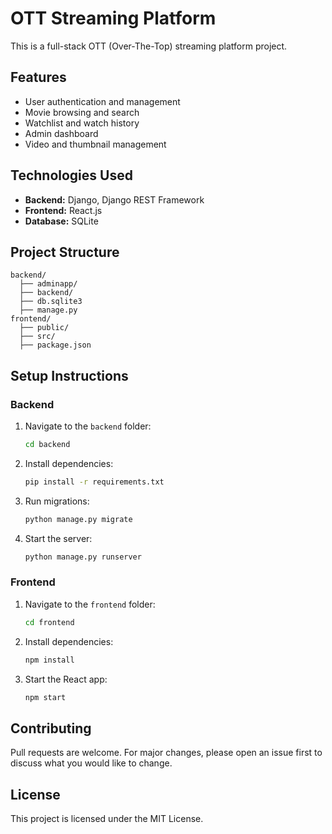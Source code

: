 # OTT Streaming Platform

This is a full-stack OTT (Over-The-Top) streaming platform project.

## Features
- User authentication and management
- Movie browsing and search
- Watchlist and watch history
- Admin dashboard
- Video and thumbnail management

## Technologies Used
- **Backend:** Django, Django REST Framework
- **Frontend:** React.js
- **Database:** SQLite

## Project Structure
```
backend/
  ├── adminapp/
  ├── backend/
  ├── db.sqlite3
  ├── manage.py
frontend/
  ├── public/
  ├── src/
  ├── package.json
```

## Setup Instructions

### Backend
1. Navigate to the `backend` folder:
   ```sh
   cd backend
   ```
2. Install dependencies:
   ```sh
   pip install -r requirements.txt
   ```
3. Run migrations:
   ```sh
   python manage.py migrate
   ```
4. Start the server:
   ```sh
   python manage.py runserver
   ```

### Frontend
1. Navigate to the `frontend` folder:
   ```sh
   cd frontend
   ```
2. Install dependencies:
   ```sh
   npm install
   ```
3. Start the React app:
   ```sh
   npm start
   ```

## Contributing
Pull requests are welcome. For major changes, please open an issue first to discuss what you would like to change.

## License
This project is licensed under the MIT License.
